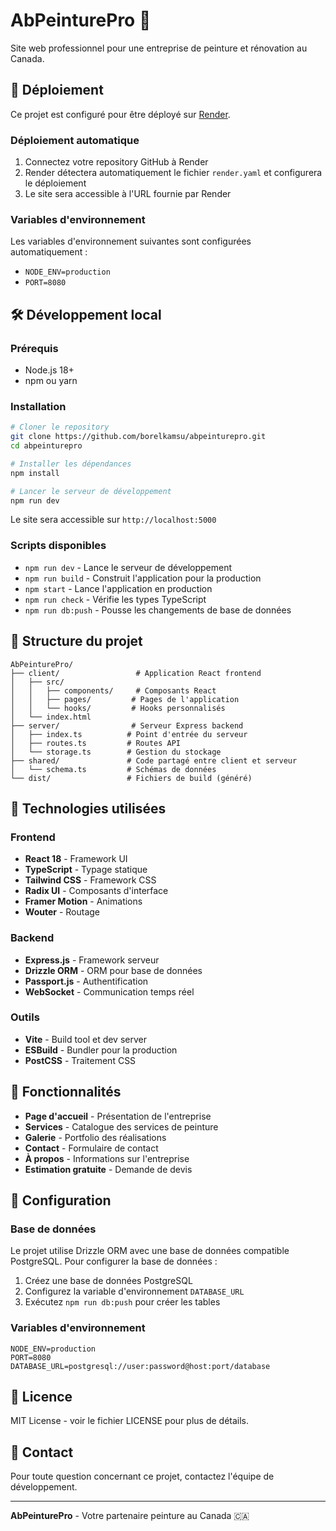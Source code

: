 # AbPeinturePro 🎨

Site web professionnel pour une entreprise de peinture et rénovation au Canada.

## 🚀 Déploiement

Ce projet est configuré pour être déployé sur [Render](https://render.com).

### Déploiement automatique

1. Connectez votre repository GitHub à Render
2. Render détectera automatiquement le fichier `render.yaml` et configurera le déploiement
3. Le site sera accessible à l'URL fournie par Render

### Variables d'environnement

Les variables d'environnement suivantes sont configurées automatiquement :
- `NODE_ENV=production`
- `PORT=8080`

## 🛠️ Développement local

### Prérequis

- Node.js 18+ 
- npm ou yarn

### Installation

```bash
# Cloner le repository
git clone https://github.com/borelkamsu/abpeinturepro.git
cd abpeinturepro

# Installer les dépendances
npm install

# Lancer le serveur de développement
npm run dev
```

Le site sera accessible sur `http://localhost:5000`

### Scripts disponibles

- `npm run dev` - Lance le serveur de développement
- `npm run build` - Construit l'application pour la production
- `npm start` - Lance l'application en production
- `npm run check` - Vérifie les types TypeScript
- `npm run db:push` - Pousse les changements de base de données

## 📁 Structure du projet

```
AbPeinturePro/
├── client/                 # Application React frontend
│   ├── src/
│   │   ├── components/     # Composants React
│   │   ├── pages/         # Pages de l'application
│   │   └── hooks/         # Hooks personnalisés
│   └── index.html
├── server/                # Serveur Express backend
│   ├── index.ts          # Point d'entrée du serveur
│   ├── routes.ts         # Routes API
│   └── storage.ts        # Gestion du stockage
├── shared/               # Code partagé entre client et serveur
│   └── schema.ts         # Schémas de données
└── dist/                 # Fichiers de build (généré)
```

## 🎨 Technologies utilisées

### Frontend
- **React 18** - Framework UI
- **TypeScript** - Typage statique
- **Tailwind CSS** - Framework CSS
- **Radix UI** - Composants d'interface
- **Framer Motion** - Animations
- **Wouter** - Routage

### Backend
- **Express.js** - Framework serveur
- **Drizzle ORM** - ORM pour base de données
- **Passport.js** - Authentification
- **WebSocket** - Communication temps réel

### Outils
- **Vite** - Build tool et dev server
- **ESBuild** - Bundler pour la production
- **PostCSS** - Traitement CSS

## 📱 Fonctionnalités

- **Page d'accueil** - Présentation de l'entreprise
- **Services** - Catalogue des services de peinture
- **Galerie** - Portfolio des réalisations
- **Contact** - Formulaire de contact
- **À propos** - Informations sur l'entreprise
- **Estimation gratuite** - Demande de devis

## 🔧 Configuration

### Base de données

Le projet utilise Drizzle ORM avec une base de données compatible PostgreSQL. Pour configurer la base de données :

1. Créez une base de données PostgreSQL
2. Configurez la variable d'environnement `DATABASE_URL`
3. Exécutez `npm run db:push` pour créer les tables

### Variables d'environnement

```env
NODE_ENV=production
PORT=8080
DATABASE_URL=postgresql://user:password@host:port/database
```

## 📄 Licence

MIT License - voir le fichier LICENSE pour plus de détails.

## 👥 Contact

Pour toute question concernant ce projet, contactez l'équipe de développement.

---

**AbPeinturePro** - Votre partenaire peinture au Canada 🇨🇦
